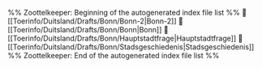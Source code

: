 %% Zoottelkeeper: Beginning of the autogenerated index file list  %%
📄 [[Toerinfo/Duitsland/Drafts/Bonn/Bonn-2|Bonn-2]]
📄 [[Toerinfo/Duitsland/Drafts/Bonn/Bonn|Bonn]]
📄 [[Toerinfo/Duitsland/Drafts/Bonn/Hauptstadtfrage|Hauptstadtfrage]]
📄 [[Toerinfo/Duitsland/Drafts/Bonn/Stadsgeschiedenis|Stadsgeschiedenis]]
%% Zoottelkeeper: End of the autogenerated index file list  %%
